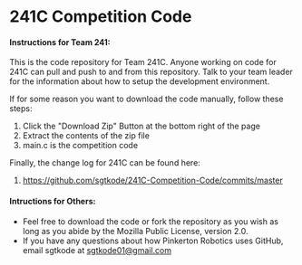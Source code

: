 # 241C Competition Code

#### Instructions for Team 241:

This is the code repository for Team 241C. Anyone working on code for 241C can pull and push to and from this repository. Talk to your team leader for the information about how to setup the development environment.

If for some reason you want to download the code manually, follow these steps:
  1. Click the "Download Zip" Button at the bottom right of the page
  2. Extract the contents of the zip file
  3. main.c is the competition code

Finally, the change log for 241C can be found here:
  1. https://github.com/sgtkode/241C-Competition-Code/commits/master


#### Intructions for Others:
  * Feel free to download the code or fork the repository as you wish as long as you abide by the Mozilla Public License, version 2.0.
  * If you have any questions about how Pinkerton Robotics uses GitHub, email sgtkode at sgtkode01@gmail.com
